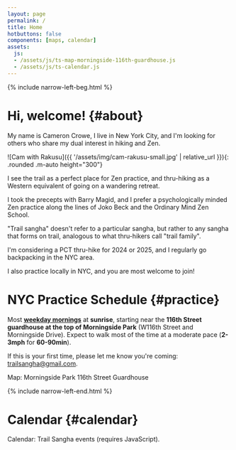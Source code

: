 ```yaml
---
layout: page
permalink: /
title: Home
hotbuttons: false
components: [maps, calendar]
assets:
  js:
  - /assets/js/ts-map-morningside-116th-guardhouse.js
  - /assets/js/ts-calendar.js
---
```


{% include narrow-left-beg.html %}

# Hi, welcome! {#about}

My name is Cameron Crowe, I live in New York City, and I'm looking for others who share my dual interest in hiking and Zen.

![Cam with Rakusu]({{ '/assets/img/cam-rakusu-small.jpg' | relative_url }}){: .rounded .m-auto height="300"}

I see the trail as a perfect place for Zen practice, and thru-hiking as a Western equivalent of going on a wandering retreat.

I took the precepts with Barry Magid, and I prefer a psychologically minded Zen practice along the lines of Joko Beck and the Ordinary Mind Zen School.

"Trail sangha" doesn't refer to a particular sangha, but rather to any sangha that forms on trail, analogous to what thru-hikers call "trail family".

I'm considering a PCT thru-hike for 2024 or 2025, and I regularly go backpacking in the NYC area.

I also practice locally in NYC, and you are most welcome to join!

# NYC Practice Schedule {#practice}

Most [__weekday mornings__](#calendar) at __sunrise__, starting near the __116th Street guardhouse at the top of Morningside Park__ (W116th Street and Morningside Drive).  Expect to walk most of the time at a moderate pace (__2-3mph__ for __60-90min__).

If this is your first time, please let me know you're coming: [trailsangha@gmail.com](mailto:trailsangha@gmail.com).

<div id="ts-map-morningside-116th-guardhouse" class="container-fluid ts-map-basic" >Map: Morningside Park 116th Street Guardhouse</div>

{% include narrow-left-end.html %}

# Calendar {#calendar}

<div id="ts-calendar">Calendar: Trail Sangha events (requires JavaScript).</div>

